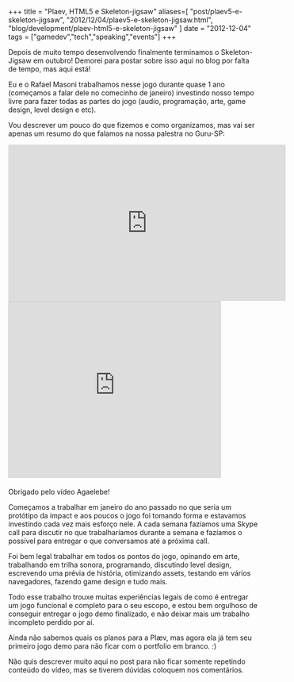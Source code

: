 +++
title = "Plaev, HTML5 e Skeleton-jigsaw"
aliases=[
  "post/plaev5-e-skeleton-jigsaw",
  "2012/12/04/plaev5-e-skeleton-jigsaw.html",
  "blog/development/plaev-html5-e-skeleton-jigsaw"
]
date = "2012-12-04"
tags = ["gamedev","tech","speaking","events"]
+++

Depois de muito tempo desenvolvendo finalmente terminamos o Skeleton-Jigsaw em
outubro! Demorei para postar sobre isso aqui no blog por falta de tempo, mas
aqui está!

Eu e o Rafael Masoni trabalhamos nesse jogo durante quase 1 ano (começamos a
falar dele no comecinho de janeiro) investindo nosso tempo livre para fazer
todas as partes do jogo (audio, programação, arte, game design, level design e
etc).

Vou descrever um pouco do que fizemos e como organizamos, mas vai ser apenas um
resumo do que falamos na nossa palestra no Guru-SP:

<iframe width="560" height="315" src="https://www.youtube.com/embed/J2yDMOHCYak" frameborder="0" allowfullscreen></iframe>

<iframe src="http://www.slideshare.net/slideshow/embed_code/15490608" width="427" height="356" frameborder="0" marginwidth="0" marginheight="0" scrolling="no" style="border:1px solid #CCC;border-width:1px 1px 0;margin-bottom:5px" allowfullscreen webkitallowfullscreen mozallowfullscreen> </iframe>

Obrigado pelo vídeo Agaelebe!

Começamos a trabalhar em janeiro do ano passado no que seria um protótipo da
impact e aos poucos o jogo foi tomando forma e estavamos investindo cada vez
mais esforço nele. A cada semana fazíamos uma Skype call para discutir no que
trabalharíamos durante a semana e fazíamos o possível para entregar o que
conversamos até a próxima call.

Foi bem legal trabalhar em todos os pontos do jogo, opinando em arte,
trabalhando em trilha sonora, programando, discutindo level design, escrevendo
uma prévia de história, otimizando assets, testando em vários navegadores,
fazendo game design e tudo mais.

Todo esse trabalho trouxe muitas experiências legais de como é entregar um jogo
funcional e completo para o seu escopo, e estou bem orgulhoso de conseguir
entregar o jogo demo finalizado, e não deixar mais um trabalho incompleto
perdido por aí.

Ainda não sabemos quais os planos para a Plæv, mas agora ela já tem seu primeiro
jogo demo para não ficar com o portfolio em branco. :)

Não quis descrever muito aqui no post para não ficar somente repetindo conteúdo
do vídeo, mas se tiverem dúvidas coloquem nos comentários.



